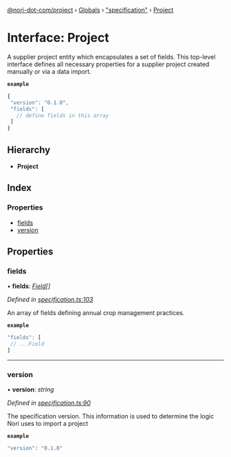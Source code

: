 [@nori-dot-com/project](../README.md) › [Globals](../globals.md) › ["specification"](../modules/_specification_.md) › [Project](_specification_.project.md)

# Interface: Project

A supplier project entity which encapsulates a set of fields. This top-level interface defines all necessary properties for a supplier project created manually or via a data import.

**`example`** 
```js
{
 "version": "0.1.0",
 "fields": [
   // define fields in this array
 ]
}
```

## Hierarchy

* **Project**

## Index

### Properties

* [fields](_specification_.project.md#fields)
* [version](_specification_.project.md#version)

## Properties

###  fields

• **fields**: *[Field](_specification_.field.md)[]*

*Defined in [specification.ts:103](https://github.com/nori-dot-eco/nori-dot-com/blob/27840fb/packages/project/src/specification.ts#L103)*

An array of fields defining annual crop management practices.

**`example`** 

```js
"fields": [
 // ...Field
]
```

___

###  version

• **version**: *string*

*Defined in [specification.ts:90](https://github.com/nori-dot-eco/nori-dot-com/blob/27840fb/packages/project/src/specification.ts#L90)*

The specification version. This information is used to determine the logic Nori uses to import a project

**`example`** 

```js
"version": "0.1.0"
```
